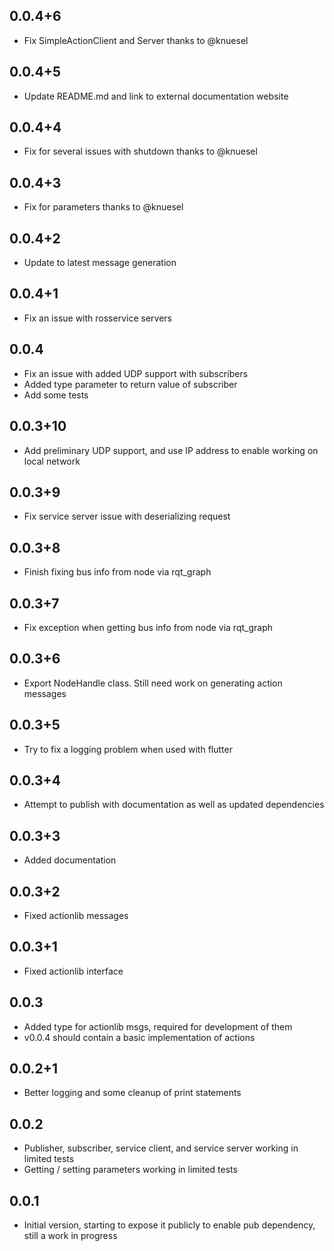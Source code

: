 ## 0.0.4+6
- Fix SimpleActionClient and Server thanks to @knuesel

## 0.0.4+5
- Update README.md and link to external documentation website
  
## 0.0.4+4
- Fix for several issues with shutdown thanks to @knuesel
  
## 0.0.4+3
- Fix for parameters thanks to @knuesel
  
## 0.0.4+2
- Update to latest message generation
  
## 0.0.4+1
- Fix an issue with rosservice servers
  
## 0.0.4
- Fix an issue with added UDP support with subscribers
- Added type parameter to return value of subscriber
- Add some tests

## 0.0.3+10
- Add preliminary UDP support, and use IP address to enable working on local network
  
## 0.0.3+9
- Fix service server issue with deserializing request
  
## 0.0.3+8
- Finish fixing bus info from node via rqt_graph
  
## 0.0.3+7
- Fix exception when getting bus info from node via rqt_graph
  
## 0.0.3+6
- Export NodeHandle class. Still need work on generating action messages

## 0.0.3+5
- Try to fix a logging problem when used with flutter

## 0.0.3+4
- Attempt to publish with documentation as well as updated dependencies

## 0.0.3+3
- Added documentation

## 0.0.3+2
- Fixed actionlib messages

## 0.0.3+1
- Fixed actionlib interface
 
## 0.0.3
- Added type for actionlib msgs, required for development of them
- v0.0.4 should contain a basic implementation of actions

## 0.0.2+1
- Better logging and some cleanup of print statements

## 0.0.2

- Publisher, subscriber, service client, and service server working in limited tests
- Getting / setting parameters working in limited tests
 
## 0.0.1

- Initial version, starting to expose it publicly to enable pub dependency, still a work in progress

